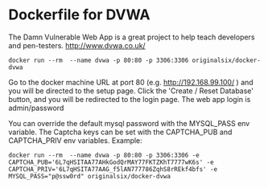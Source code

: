 # Dockerfile for DVWA

The Damn Vulnerable Web App is a great project to help teach developers and pen-testers.
http://www.dvwa.co.uk/

```
docker run --rm  --name dvwa -p 80:80 -p 3306:3306 originalsix/docker-dvwa
```

Go to the docker machine URL at port 80 (e.g. http://192.168.99.100/ ) and you will be directed to the setup page.
Click the 'Create / Reset Database' button, and you will be redirected to the login page.
The web app login is admin/password

You can override the default mysql password with the MYSQL_PASS env variable.
The Captcha keys can be set with the CAPTCHA_PUB and CAPTCHA_PRIV env variables.
Example:

```
docker run --rm  --name dvwa -p 80:80 -p 3306:3306 -e CAPTCHA_PUB='6L7qHSITAA77AHkGodQrMAY77FKTZKhT7777wK6s' -e CAPTCHA_PRIV='6L7qHSITA77AAG_f5lAN777786ZqhS8rREkf4bfs' -e MYSQL_PASS="p@ssw0rd" originalsix/docker-dvwa 
```
